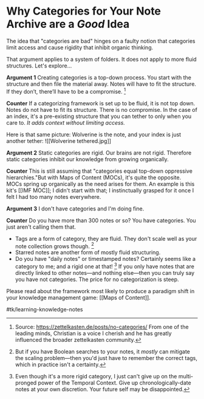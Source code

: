 # Why Categories for Your Note Archive are a *Good* Idea
The idea that "categories are bad" hinges on a faulty notion that categories limit access and cause rigidity that inhibit organic thinking.

That argument applies to a system of folders. It does not apply to more fluid structures. Let's explore...

**Argument 1**
Creating categories is a top-down process. You start with the structure and then file the material away. Notes will have to fit the structure. If they don’t, there’ll have to be a compromise. [^1]

**Counter**
If a categorizing framework is set up to be fluid, it is not top down. Notes do not have to fit its structure. There is no compromise. In the case of an index, it's a pre-existing structure that you can tether to only when you care to. *It adds context without limiting access.*

Here is that same picture: Wolverine is the note, and your index is just another tether:
![[Wolverine tethered.jpg]]

**Argument 2**
Static categories are rigid. Our brains are not rigid. Therefore static categories inhibit our knowledge from growing organically.

**Counter**
This is still assuming that "categories equal top-down oppressive hierarchies."But with Maps of Content (MOCs), it's quite the opposite. MOCs spring up organically as the need arises for them. An example is this kit's [[IMF MOC]]; I didn't start with that; I instinctually grasped for it once I felt I had too many notes everywhere.

**Argument 3**
I don't have categories and I'm doing fine.

**Counter**
Do you have more than 300 notes or so? You have categories. You just aren't calling them that.
* Tags are a form of category, they are fluid. They don't scale well as your note collection grows though. [^2]
* Starred notes are another form of mostly fluid structuring.
* Do you have "daily notes" or timestamped notes? Certainly seems like a category to me; and a rigid one at that! [^3]
If you only have notes that are directly linked to other notes—and nothing else—then you can truly say you have not categories. The price for no categorization is steep.

Please read about the framework most likely to produce a paradigm shift in your knowledge management game: [[Maps of Content]].

[^1]: Source: https://zettelkasten.de/posts/no-categories/ From one of the leading minds, Christian is a voice I cherish and he has greatly influenced the broader zettelkasten community.
[^2]: But if you have Boolean searches to your notes, it *mostly* can mitigate the scaling problem—then you'd just have to remember the correct tags, which in practice isn't a certainty.
[^3]: Even though it's a more rigid category, I just can't give up on the multi-pronged power of the Temporal Context. Give up chronologically-date notes at your own discretion. Your future self may be disappointed.

#tk/learning-knowledge-notes
